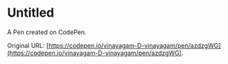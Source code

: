 # Untitled

A Pen created on CodePen.

Original URL: [https://codepen.io/vinayagam-D-vinayagam/pen/azdzgWG](https://codepen.io/vinayagam-D-vinayagam/pen/azdzgWG).

